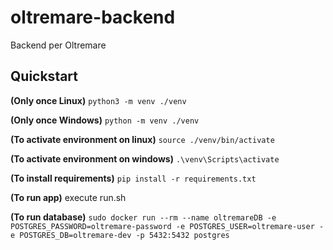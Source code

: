 # oltremare-backend
Backend per Oltremare


## Quickstart

**(Only once Linux)** `python3 -m venv ./venv`

**(Only once Windows)** `python -m venv ./venv`

**(To activate environment on linux)** `source ./venv/bin/activate`

**(To activate environment on windows)** `.\venv\Scripts\activate`

**(To install requirements)** `pip install -r requirements.txt`

**(To run app)** execute run.sh

**(To run database)** `sudo docker run --rm --name oltremareDB -e POSTGRES_PASSWORD=oltremare-password -e POSTGRES_USER=oltremare-user -e POSTGRES_DB=oltremare-dev -p 5432:5432 postgres`
